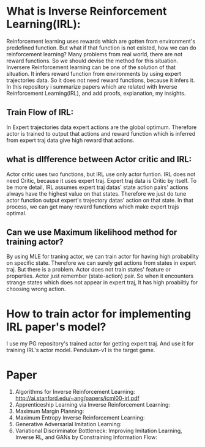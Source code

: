 # What is Inverse Reinforcement Learning(IRL): 
 Reinforcement learning uses rewards which are gotten from environment's predefined function. But what if that function is not existed, how we can do reinforcement learning? Many problems from real world, there are not reward functions. So we should devise the method for this situation.   
 Inversere Reinforcement learning can be one of the solution of that situation. It infers reward function from environments by using expert trajectories data. So it does not need reward functions, because it infers it. In this repository i summarize papers which are related with Inverse Reinforcement Learning(IRL), and add proofs, explanation, my insights.  
## Train Flow of IRL: 
 In Expert trajectories data expert actions are the global optimum. Therefore actor is trained to output that actions and reward function which is inferred from expert traj data give high reward that actions. 
 
## what is dIfference between Actor critic and IRL:   
 Actor critic uses two functions, but IRL use only actor funtion. IRL does not need Critic, because it uses expert traj. Expert traj data is Critic by itself. To be more detail, IRL assumes expert traj datas' state action pairs' actions always have the highest value on that states. Therefore we just do tune actor function output expert's trajectory datas' action on that state. In that process, we can get many reward functions which make expert trajs optimal.

## Can we use Maximum likelihood method for training actor?  
 By using MLE for traning actor, we can train actor for having high probability on specific state. Therefore we can surely get actions from states in expert traj. But there is a problem. Actor does not train states' feature or properties. Actor just remember (state-action) pair. So when it encounters strange states which does not appear in expert traj, It has high proabiltiy for choosing wrong action.  
 
# How to train actor for implementing IRL paper's model? 
 I use my PG repository's trained actor for getting expert traj. And use it for training IRL's actor model. Pendulum-v1 is the target game.  

# Paper
1. Algorithms for Inverse Reinforcement Learning: http://ai.stanford.edu/~ang/papers/icml00-irl.pdf  
2. Apprenticeship Learning via Inverse Reinforcement Learning:  
3. Maximum Margin Planning:  
4. Maximum Entropy Inverse Reinforcement Learning:  
5. Generative Adversarial Imitation Learning:   
6. Variational Discriminator Bottleneck: Improving Imitation Learning, Inverse RL, and GANs by Constraining Information Flow:  

